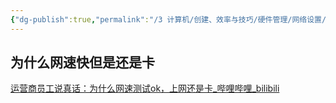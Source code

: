 ```yaml
---
{"dg-publish":true,"permalink":"/3 计算机/创建、效率与技巧/硬件管理/网络设置/网速与稳定性/","title":"网速与稳定性"}
---
```



## 为什么网速快但是还是卡
[运营商员工说真话：为什么网速测试ok，上网还是卡\_哔哩哔哩\_bilibili](https://www.bilibili.com/video/BV1qz4y1E7pn/?spm_id_from=333.337.search-card.all.click)